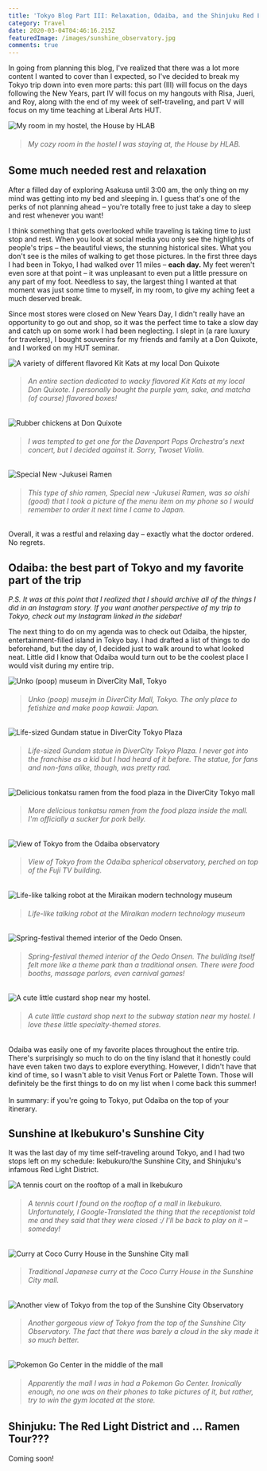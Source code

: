 ```yaml
---
title: 'Tokyo Blog Part III: Relaxation, Odaiba, and the Shinjuku Red Light District'
category: Travel
date: 2020-03-04T04:46:16.215Z
featuredImage: /images/sunshine_observatory.jpg
comments: true
---
```

In going from planning this blog, I've realized that there was a lot more content I wanted to cover than I expected, so I've decided to break my Tokyo trip down into even more parts: this part (III) will focus on the days following the New Years, part IV will focus on my hangouts with Risa, Jueri, and Roy, along with the end of my week of self-traveling, and part V will focus on my time teaching at Liberal Arts HUT.

![My room in my hostel, the House by HLAB](/images/house_by_hlab_room.jpg)

> ###### *My cozy room in the hostel I was staying at, the House by HLAB.*

## Some much needed rest and relaxation

After a filled day of exploring Asakusa until 3:00 am, the only thing on my mind was getting into my bed and sleeping in. I guess that's one of the perks of not planning ahead – you're totally free to just take a day to sleep and rest whenever you want!

I think something that gets overlooked while traveling is taking time to just stop and rest. When you look at social media you only see the highlights of people's trips – the beautiful views, the stunning historical sites. What you don't see is the miles of walking to get those pictures. In the first three days I had been in Tokyo, I had walked over 11 miles – **each day.** My feet weren't even sore at that point – it was unpleasant to even put a little pressure on any part of my foot. Needless to say, the largest thing I wanted at that moment was just some time to myself, in my room, to give my aching feet a much deserved break. 

Since most stores were closed on New Years Day, I didn't really have an opportunity to go out and shop, so it was the perfect time to take a slow day and catch up on some work I had been neglecting. I slept in (a rare luxury for travelers), I bought souvenirs for my friends and family at a Don Quixote, and I worked on my HUT seminar.

![A variety of different flavored Kit Kats at my local Don Quixote](/images/kit_kats.jpg)

> ###### *An entire section dedicated to wacky flavored Kit Kats at my local Don Quixote. I personally bought the purple yam, sake, and matcha (of course) flavored boxes!*

![Rubber chickens at Don Quixote](/images/rubber_chickens.jpg)

> ###### *I was tempted to get one for the Davenport Pops Orchestra's next concert, but I decided against it. Sorry, Twoset Violin.*

![Special New -Jukusei Ramen](/images/shio_ramen.jpg)

> ###### *This type of shio ramen, Special new -Jukusei Ramen, was so oishi (good) that I took a picture of the menu item on my phone so I would remember to order it next time I came to Japan.*

Overall, it was a restful and relaxing day – exactly what the doctor ordered. No regrets.

## Odaiba: the best part of Tokyo and my favorite part of the trip

*P.S. It was at this point that I realized that I should archive all of the things I did in an Instagram story. If you want another perspective of my trip to Tokyo, check out my Instagram linked in the sidebar!*

The next thing to do on my agenda was to check out Odaiba, the hipster, entertainment-filled island in Tokyo bay. I had drafted a list of things to do beforehand, but the day of, I decided just to walk around to what looked neat. Little did I know that Odaiba would turn out to be the coolest place I would visit during my entire trip.

![Unko (poop) museum in DiverCity Mall, Tokyo](/images/unko_museum.jpg)

> ###### *Unko (poop) musejm in DiverCity Mall, Tokyo. The only place to fetishize and make poop kawaii: Japan.*

![Life-sized Gundam statue in DiverCity Tokyo Plaza](/images/gundam_statue.jpg)

> ###### *Life-sized Gundam statue in DiverCity Tokyo Plaza. I never got into the franchise as a kid but I had heard of it before. The statue, for fans and non-fans alike, though, was pretty rad.*

![Delicious tonkatsu ramen from the food plaza in the DiverCity Tokyo mall](/images/divercity_tokyo_ramen.jpg)

> ###### *More delicious tonkatsu ramen from the food plaza inside the mall. I'm officially a sucker for pork belly.*

![View of Tokyo from the Odaiba observatory](/images/odaiba_observatory_view.jpg)

> ###### *View of Tokyo from the Odaiba spherical observatory, perched on top of the Fuji TV building.*

![Life-like talking robot at the Miraikan modern technology museum](/images/mraikan_talking_robot.jpg)

> ###### *Life-like talking robot at the Miraikan modern technology museum*

![Spring-festival themed interior of the Oedo Onsen.](/images/oedo_onsen_interior.jpg)

> ###### *Spring-festival themed interior of the Oedo Onsen. The building itself felt more like a theme park than a traditional onsen. There were food booths, massage parlors, even carnival games!*

![A cute little custard shop near my hostel.](/images/custard_shop.jpg)

> ###### *A cute little custard shop next to the subway station near my hostel. I love these little specialty-themed stores.*

Odaiba was easily one of my favorite places throughout the entire trip. There's surprisingly so much to do on the tiny island that it honestly could have even taken two days to explore everything. However, I didn't have that kind of time, so I wasn't able to visit Venus Fort or Palette Town. Those will definitely be the first things to do on my list when I come back this summer! \
\
In summary: if you're going to Tokyo, put Odaiba on the top of your itinerary.

## Sunshine at Ikebukuro's Sunshine City

It was the last day of my time self-traveling around Tokyo, and I had two stops left on my schedule: Ikebukuro/the Sunshine City, and Shinjuku's infamous Red Light District.

![A tennis court on the rooftop of a mall in Ikebukuro](/images/sunshine_city_rooftop_tennis_court.jpg)

> ###### *A tennis court I found on the rooftop of a mall in Ikebukuro. Unfortunately, I Google-Translated the thing that the receptionist told me and they said that they were closed :/ I'll be back to play on it – someday!*

![Curry at Coco Curry House in the Sunshine City mall](/images/coco_curry.jpg)

> ###### *Traditional Japanese curry at the Coco Curry House in the Sunshine City mall.*

![Another view of Tokyo from the top of the Sunshine City Observatory](/images/sunshine_observatory.jpg)

> ###### *Another gorgeous view of Tokyo from the top of the Sunshine City Observatory. The fact that there was barely a cloud in the sky made it so much better.*

![Pokemon Go Center in the middle of the mall](/images/pokemon_go_center.jpg)

> ###### *Apparently the mall I was in had a Pokemon Go Center. Ironically enough, no one was on their phones to take pictures of it, but rather, try to win the gym located at the store.*

## Shinjuku: The Red Light District and ... Ramen Tour???

Coming soon!